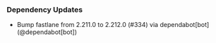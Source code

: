 ### Dependency Updates
* Bump fastlane from 2.211.0 to 2.212.0 (#334) via dependabot[bot] (@dependabot[bot])
